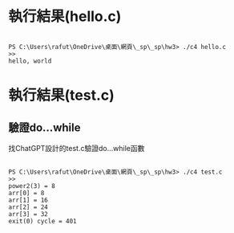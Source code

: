 # 執行結果(hello.c)

``` 

PS C:\Users\rafut\OneDrive\桌面\網頁\_sp\_sp\hw3> ./c4 hello.c
>>
hello, world

``` 

# 執行結果(test.c)
## 驗證do…while

找ChatGPT設計的test.c驗證do…while函數  

``` 

PS C:\Users\rafut\OneDrive\桌面\網頁\_sp\_sp\hw3> ./c4 test.c 
>>
power2(3) = 8
arr[0] = 8
arr[1] = 16
arr[2] = 24
arr[3] = 32
exit(0) cycle = 401

``` 
